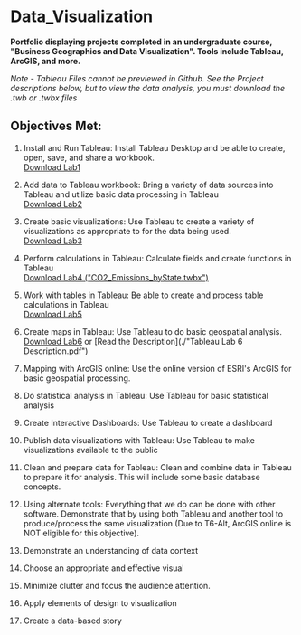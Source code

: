 # Data_Visualization
**Portfolio displaying projects completed in an undergraduate course, "Business Geographics and Data Visualization". Tools include Tableau, ArcGIS, and more.**   
  
*Note - Tableau Files cannot be previewed in Github. See the Project descriptions below, but to view the data analysis, you must download the .twb or .twbx files* 

  
## Objectives Met:  
1. Install and Run Tableau: Install Tableau Desktop and be able to create, open, save, and share a workbook.  
[Download Lab1](./Lab1.twbx) 
2. Add data to Tableau workbook: Bring a variety of data sources into Tableau and utilize basic data processing in Tableau  
[Download Lab2](./Lab2.twbx) 

3. Create basic visualizations: Use Tableau to create a variety of visualizations as appropriate to for the data being used.  
[Download Lab3](./Lab3.twbx) 

4. Perform calculations in Tableau: Calculate fields and create functions in Tableau   
[Download Lab4 ("CO2_Emissions_byState.twbx") ](./CO2_Emissions_byState.twbx)  

5. Work with tables in Tableau: Be able to create and process table calculations in Tableau   
[Download Lab5](./Lab5.twbx)  

6. Create maps in Tableau: Use Tableau to do basic geospatial analysis.  
[Download Lab6](./Lab6.twbx) or [Read the Description](./"Tableau Lab 6 Description.pdf")

7. Mapping with ArcGIS online: Use the online version of ESRI's ArcGIS for basic geospatial processing.  
8. Do statistical analysis in Tableau: Use Tableau for basic statistical analysis   
9. Create Interactive Dashboards: Use Tableau to create a dashboard   
10. Publish data visualizations with Tableau: Use Tableau to make visualizations available to the public   
11. Clean and prepare data for Tableau: Clean and combine data in Tableau to prepare it for analysis. This will include some basic database concepts.   
12. Using alternate tools: Everything that we do can be done with other software. Demonstrate that by using both Tableau and another tool to produce/process the same visualization (Due to T6-Alt, ArcGIS online is NOT eligible for this objective).   
13. Demonstrate an understanding of data context   
14. Choose an appropriate and effective visual   
15. Minimize clutter and focus the audience attention.   
16. Apply elements of design to visualization  
17. Create a data-based story  
